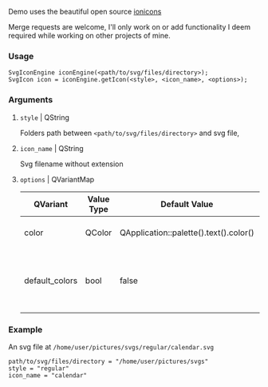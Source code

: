 Demo uses the beautiful open source [ionicons](https://ionic.io/ionicons)

Merge requests are welcome, I'll only work on or add functionality I deem required while working on other projects of mine.

### Usage
```
SvgIconEngine iconEngine(<path/to/svg/files/directory>);
SvgIcon icon = iconEngine.getIcon(<style>, <icon_name>, <options>);
```

### Arguments

1. `style` | QString

    Folders path between `<path/to/svg/files/directory>` and svg file,

3. `icon_name` | QString

   Svg filename without extension

5. `options` | QVariantMap

    | QVariant  |  Value Type  | Default Value |    Ex. Value    | Use |
    | ------------------ | ------ | ------------- | --------------- | --- |
    | color              | QColor | QApplication::palette().text().color() | QColor(Qt::red) | Color used to fill icon |
    | default_colors     |  bool  | false | true/false | If generated should use color from svg file |

### Example
An svg file at `/home/user/pictures/svgs/regular/calendar.svg`

```
path/to/svg/files/directory = "/home/user/pictures/svgs"
style = "regular"
icon_name = "calendar"
```
